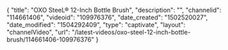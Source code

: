{
    "title": "OXO SteeL&reg; 12-Inch Bottle Brush",
    "description": "",
    "channelid": "114661406",
    "videoid": "109976376",
    "date_created": "1502520027",
    "date_modified": "1504292409",
    "type": "captivate",
    "layout": "channelVideo",
    "url": "\/latest-videos\/oxo-steel-12-inch-bottle-brush\/114661406-109976376"
}